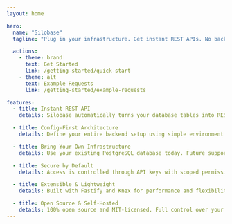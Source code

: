 ```yaml
---
layout: home

hero:
  name: "Silobase"
  tagline: "Plug in your infrastructure. Get instant REST APIs. No backend code required."

  actions:
    - theme: brand
      text: Get Started
      link: /getting-started/quick-start
    - theme: alt
      text: Example Requests
      link: /getting-started/example-requests

features:
  - title: Instant REST API
    details: Silobase automatically turns your database tables into RESTful endpoints, accessible via standard HTTP verbs.

  - title: Config-First Architecture
    details: Define your entire backend setup using simple environment variables—no backend code, no migrations, no boilerplate.

  - title: Bring Your Own Infrastructure
    details: Use your existing PostgreSQL database today. Future support for file storage, MySQL, SQLite, MSSQL, and email providers.

  - title: Secure by Default
    details: Access is controlled through API keys with scoped permissions for reading, writing, or full access.

  - title: Extensible & Lightweight
    details: Built with Fastify and Knex for performance and flexibility. Easily deploy anywhere - local, cloud, or containers.

  - title: Open Source & Self-Hosted
    details: 100% open source and MIT-licensed. Full control over your data and infrastructure with no vendor lock-in.
---
```

